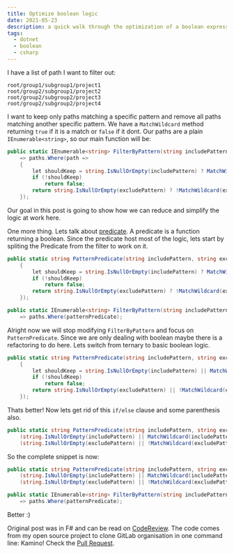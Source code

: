 ```yaml
---
title: Optimize boolean logic
date: 2021-05-23
description: a quick walk through the optimization of a boolean expression 
tags:
  - dotnet
  - boolean
  - csharp
---
```


I have a list of path I want to filter out:

    root/group1/subgroup1/project1
    root/group2/subgroup1/project2
    root/group2/subgroup2/project3
    root/group2/subgroup2/project4

I want to keep only paths matching a specific pattern and remove all paths matching another specific pattern. We have a `MatchWildcard` method returning `true` if it is a match or `false` if it dont. Our paths are a plain `IEnumerable<string>`, so our main function will be:

```csharp
public static IEnumerable<string> FilterByPattern(string includePattern, string excludePattern, IEnumerable<string> paths)
    => paths.Where(path =>
    {
        let shouldKeep = string.IsNullOrEmpty(includePattern) ? MatchWildcard(includePattern, path) : true;
        if (!shouldKeep)
            return false;
        return string.IsNullOrEmpty(excludePattern) ? !MatchWildcard(excludePattern, path) : true;
    });
```

Our goal in this post is going to show how we can reduce and simplify the logic at work here.

One more thing. Lets talk about [predicate](https://docs.microsoft.com/en-us/dotnet/api/system.predicate-1?view=net-5.0). A predicate is a function returning a boolean. Since the predicate host most of the logic, lets start by spliting the Predicate from the filter to work on it.

```csharp
public static string PatternPredicate(string includePattern, string excludePattern, string path) =>
    {
        let shouldKeep = string.IsNullOrEmpty(includePattern) ? MatchWildcard(includePattern, path) : true;
        if (!shouldKeep)
            return false;
        return string.IsNullOrEmpty(excludePattern) ? !MatchWildcard(excludePattern, path) : true;
    });

public static IEnumerable<string> FilterByPattern(string includePattern, string excludePattern, IEnumerable<string> paths)
    => paths.Where(patternPredicate);
```

Alright now we will stop modifying `FilterByPattern` and focus on `PatternPredicate`. Since we are only dealing with boolean maybe there is a refactoring to do here. Lets switch from ternary to basic boolean logic.

```csharp
public static string PatternPredicate(string includePattern, string excludePattern, string path) =>
    {
        let shouldKeep = string.IsNullOrEmpty(includePattern) || MatchWildcard(includePattern, path);
        if (!shouldKeep)
            return false;
        return string.IsNullOrEmpty(excludePattern) || !MatchWildcard(excludePattern, path);
    });
```

Thats better! Now lets get rid of this `if/else` clause and some parenthesis also.

```csharp
public static string PatternPredicate(string includePattern, string excludePattern, string path) =>
    (string.IsNullOrEmpty(includePattern) || MatchWildcard(includePattern, path)) &&
    (string.IsNullOrEmpty(excludePattern) || !MatchWildcard(excludePattern, path));
```

So the complete snippet is now:

```csharp
public static string PatternPredicate(string includePattern, string excludePattern, string path) =>
    (string.IsNullOrEmpty(includePattern) || MatchWildcard(includePattern, path)) &&
    (string.IsNullOrEmpty(excludePattern) || !MatchWildcard(excludePattern, path));

public static IEnumerable<string> FilterByPattern(string includePattern, string excludePattern, IEnumerable<string> paths)
    => paths.Where(patternPredicate);
```

Better :)

Original post was in F# and can be read on [CodeReview](https://codereview.stackexchange.com/questions/261060/how-to-refactor-the-boolean-logic-of-this-f-function). The code comes from my open source project to clone GitLab organisation in one command line: Kamino! Check the [Pull Request](https://github.com/aloisdg/Kamino/pull/4/files).